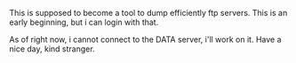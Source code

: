 This is supposed to become a tool to dump efficiently ftp servers.
This is an early beginning, but i can login with that.

As of right now, i cannot connect to the DATA server, i'll work on it.
Have a nice day, kind stranger.
